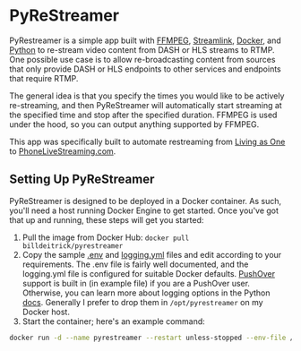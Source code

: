# PyReStreamer

PyRestreamer is a simple app built with [FFMPEG](https://ffmpeg.org/), [Streamlink](https://streamlink.github.io/), [Docker](https://www.docker.com/), and [Python](https://www.python.org/) to re-stream video content from DASH or HLS streams to RTMP. One possible use case is to allow re-broadcasting content from sources that only provide DASH or HLS endpoints to other services and endpoints that require RTMP.

The general idea is that you specify the times you would like to be actively re-streaming, and then PyReStreamer will automatically start streaming at the specified time and stop after the specified duration. FFMPEG is used under the hood, so you can output anything supported by FFMPEG.

This app was specifically built to automate restreaming from [Living as One](https://livingasone.com/) to [PhoneLiveStreaming.com](https://phonelivestreaming.com/).

## Setting Up PyReStreamer

PyReStreamer is designed to be deployed in a Docker container. As such, you'll need a host running Docker Engine to get started. Once you've got that up and running, these steps will get you started:

1. Pull the image from Docker Hub: `docker pull billdeitrick/pyrestreamer`
1. Copy the sample [.env](https://github.com/billdeitrick/pyrestreamer/blob/master/sample.env) and [logging.yml](https://github.com/billdeitrick/pyrestreamer/blob/master/logging-sample.yml) files and edit according to your requirements. The .env file is fairly well documented, and the logging.yml file is configured for suitable Docker defaults. [PushOver](https://pushover.net/) support is built in (in example file) if you are a PushOver user. Otherwise, you can learn more about logging options in the Python [docs](https://docs.python.org/3/howto/logging.html). Generally I prefer to drop them in `/opt/pyrestreamer` on my Docker host.
1. Start the container; here's an example command:

```bash
docker run -d --name pyrestreamer --restart unless-stopped --env-file /path/to/.env -v /path/to/logging.yml:/opt/app/logging.yml billdeitrick/pyrestreamer
```
